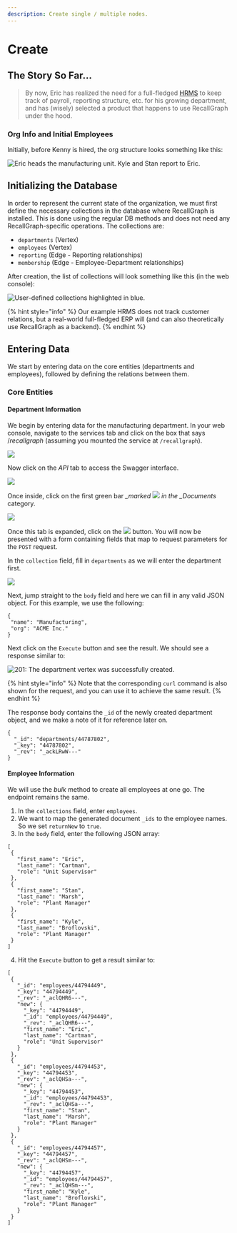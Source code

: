 ```yaml
---
description: Create single / multiple nodes.
---
```


# Create

## The Story So Far...

> By now, Eric has realized the need for a full-fledged [HRMS](https://en.wikipedia.org/wiki/Human_resource_management_system) to keep track of payroll, reporting structure, etc. for his growing department, and has \(wisely\) selected a product that happens to use RecallGraph under the hood.

### Org Info and Initial Employees

Initially, before Kenny is hired, the org structure looks something like this:

![Eric heads the manufacturing unit. Kyle and Stan report to Eric.](../../../.gitbook/assets/examples-1.png)

## Initializing the Database

In order to represent the current state of the organization, we must first define the necessary collections in the database where RecallGraph is installed. This is done using the regular DB methods and does not need any RecallGraph-specific operations. The collections are:

* `departments` \(Vertex\)
* `employees` \(Vertex\)
* `reporting` \(Edge - Reporting relationships\)
* `membership` \(Edge - Employee-Department relationships\)

After creation, the list of collections will look something like this \(in the web console\):

![User-defined collections highlighted in blue.](../../../.gitbook/assets/examples-create.png)

{% hint style="info" %}
Our example HRMS does not track customer relations, but a real-world full-fledged ERP will \(and can also theoretically use RecallGraph as a backend\).
{% endhint %}

## Entering Data

We start by entering data on the core entities \(departments and employees\), followed by defining the relations between them.

### Core Entities

#### Department Information

We begin by entering data for the manufacturing department. In your web console, navigate to the services tab and click on the box that says /_recallgraph_ \(assuming you mounted the service at `/recallgraph`\).

![](../../../.gitbook/assets/screenshot_2020-05-05_19-10-37.png)

Now click on the _API_ tab to access the Swagger interface.

![](../../../.gitbook/assets/examples-create-2.png)

Once inside, click on the first green bar _\_marked_ ![](../../../.gitbook/assets/image.png) _in the \_Documents_ category.

![](../../../.gitbook/assets/examples-create-3.png)

Once this tab is expanded, click on the ![](../../../.gitbook/assets/image%20%282%29.png) button. You will now be presented with a form containing fields that map to request parameters for the `POST` request.

In the `collection` field, fill in `departments` as we will enter the department first.

![](../../../.gitbook/assets/image%20%283%29.png)

Next, jump straight to the `body` field and here we can fill in any valid JSON object. For this example, we use the following:

```text
{
 "name": "Manufacturing",
 "org": "ACME Inc."
}
```

Next click on the `Execute` button and see the result. We should see a response similar to:

![201: The department vertex was successfully created.](../../../.gitbook/assets/image%20%281%29.png)

{% hint style="info" %}
Note that the corresponding `curl` command is also shown for the request, and you can use it to achieve the same result.
{% endhint %}

The response body contains the `_id` of the newly created department object, and we make a note of it for reference later on.

```text
{
  "_id": "departments/44787802",
  "_key": "44787802",
  "_rev": "_ackLRwW---"
}
```

#### Employee Information

We will use the _bulk_ method to create all employees at one go. The endpoint remains the same.

1. In the `collections` field, enter `employees`.
2. We want to map the generated document `_ids` to the employee names. So we set `returnNew` to `true`.
3. In the `body` field, enter the following JSON array:
 ```
 [
  {
    "first_name": "Eric",
    "last_name": "Cartman",
    "role": "Unit Supervisor"
  },
  {
    "first_name": "Stan",
    "last_name": "Marsh",
    "role": "Plant Manager"
  },
  {
    "first_name": "Kyle",
    "last_name": "Broflovski",
    "role": "Plant Manager"
  }
]
 ```
4. Hit the `Execute` button to get a result similar to:
 ```
 [
  {
    "_id": "employees/44794449",
    "_key": "44794449",
    "_rev": "_aclQHR6---",
    "new": {
      "_key": "44794449",
      "_id": "employees/44794449",
      "_rev": "_aclQHR6---",
      "first_name": "Eric",
      "last_name": "Cartman",
      "role": "Unit Supervisor"
    }
  },
  {
    "_id": "employees/44794453",
    "_key": "44794453",
    "_rev": "_aclQHSa---",
    "new": {
      "_key": "44794453",
      "_id": "employees/44794453",
      "_rev": "_aclQHSa---",
      "first_name": "Stan",
      "last_name": "Marsh",
      "role": "Plant Manager"
    }
  },
  {
    "_id": "employees/44794457",
    "_key": "44794457",
    "_rev": "_aclQHSm---",
    "new": {
      "_key": "44794457",
      "_id": "employees/44794457",
      "_rev": "_aclQHSm---",
      "first_name": "Kyle",
      "last_name": "Broflovski",
      "role": "Plant Manager"
    }
  }
]
 ```
